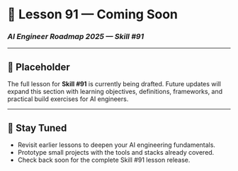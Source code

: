# 🚧 Lesson 91 — Coming Soon

### *AI Engineer Roadmap 2025 — Skill #91*

---

## 🚧 Placeholder
The full lesson for **Skill #91** is currently being drafted. Future updates will expand this section with learning objectives, definitions, frameworks, and practical build exercises for AI engineers.

---

## 📌 Stay Tuned
* Revisit earlier lessons to deepen your AI engineering fundamentals.
* Prototype small projects with the tools and stacks already covered.
* Check back soon for the complete Skill #91 lesson release.
